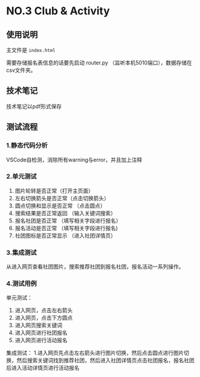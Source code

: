 # NO.3 Club & Activity

## 使用说明

主文件是 `index.html`

需要存储报名表信息的话要先启动 router.py （监听本机5010端口），数据存储在csv文件夹。

## 技术笔记
技术笔记以pdf形式保存

## 测试流程
### 1.静态代码分析
VSCode自检测，消除所有warning与error，并且加上注释

### 2.单元测试
1. 图片轮转是否正常（打开主页面）
2. 左右切换箭头是否正常（点击切换箭头）
3. 圆点切换和显示是否正常 （点击圆点）
4. 搜索结果是否正常返回 （输入关键词搜索）
5. 报名社团是否正常 （填写相关字段进行报名）
6. 报名活动是否正常 （填写相关字段进行报名)
7. 社团图标是否正常显示 （进入社团详情页）

### 3.集成测试
从进入网页查看社团图片，搜索推荐社团到报名社团，报名活动一系列操作。

### 4.测试用例
单元测试：
1. 进入网页，点击左右箭头
2. 进入网页，点击下方圆点
3. 进入网页搜索关键词
4. 进入网页进行社团报名
5. 进入网页进行活动报名

集成测试：
1.进入网页先点击左右箭头进行图片切换，然后点击圆点进行图片切换，然后搜索关键词找到推荐社团，然后进入社团详情页点击社团报名，报名社团后进入活动详情页进行活动报名
